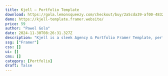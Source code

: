 ```yaml
---
title: Kjell — Portfolio Template
download: https://gola.lemonsqueezy.com/checkout/buy/2a5cda39-af00-4832-9e32-69fade19adf5?aff=YGGpO5
demo: https://kjell-template.framer.website/
price: 59
author: "Pawel Gola"
date: 2024-11-30T08:26:31.327Z
description: "Kjell is a sleek Agency & Portfolio Framer Template, perfect for production agencies, film & movies, directors, social media, short form content, design studios, branding, freelancers, and personal portfolios."
ssg: ["Framer"]
css: []
ui: []
cms: []
category: [Portfolio]
draft: false
---
```

